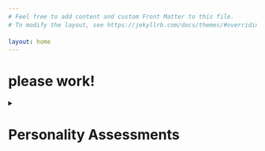 ```yaml
---
# Feel free to add content and custom Front Matter to this file.
# To modify the layout, see https://jekyllrb.com/docs/themes/#overriding-theme-defaults

layout: home
---
```


# please work!

<details>
<summary>

# Personality Assessments

</summary>

### Myers–Briggs Type Indicator: ENTJ-A

![alt text](assets/ENTJ%20Personality%20(Commander)%2016Personalities.png)
</details>